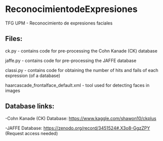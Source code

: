 # ReconocimientodeExpresiones
TFG UPM - Reconocimiento de expresiones faciales

## Files:

ck.py - contains code for pre-processing the Cohn Kanade (CK) database

jaffe.py - contains code for pre-processing the JAFFE database

classi.py - contains code for obtaining the number of hits and fails of each expression (of a database)

haarcascade_frontalface_default.xml -  tool used for detecting faces in images



## Database links:

-Cohn Kanade (CK) Database: https://www.kaggle.com/shawon10/ckplus

-JAFFE Database: https://zenodo.org/record/3451524#.X3o8-GgzZPY (Request access needed)
